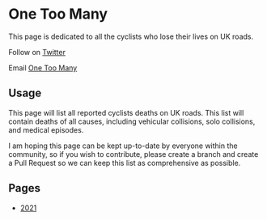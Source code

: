 # One Too Many

This page is dedicated to all the cyclists who lose their lives on UK roads.

Follow on [Twitter](https://twitter.com/onetoomany365)

Email [One Too Many](mailto:onetoomany365@gmail.com)

## Usage

This page will list all reported cyclists deaths on UK roads. This list will contain deaths of all causes, including vehicular collisions, solo collisions, and medical episodes.

I am hoping this page can be kept up-to-date by everyone within the community, so if you wish to contribute, please create a branch and create a Pull Request so we can keep this list as comprehensive as possible.

## Pages

- [2021](one_too_many/2021/cyclist_fatalities.md)
